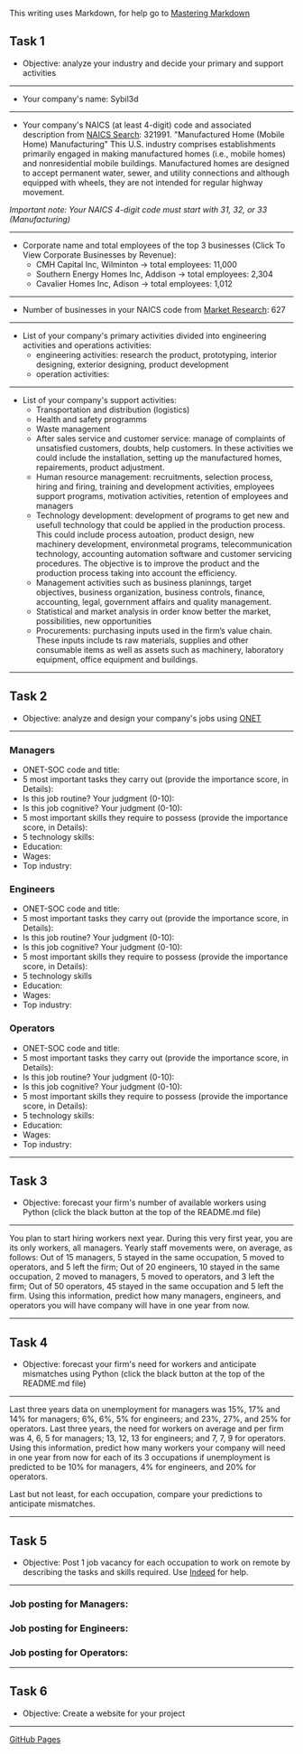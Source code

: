 This writing uses Markdown, for help go to [Mastering Markdown](https://guides.github.com/features/mastering-markdown/)

## Task 1
* Objective: analyze your industry and decide your primary and support activities
***
* Your company's name: Sybil3d
***
* Your company's NAICS (at least 4-digit) code and associated description from [NAICS Search](https://www.naics.com/search/): 321991. "Manufactured Home (Mobile Home) Manufacturing"
This U.S. industry comprises establishments primarily engaged in making manufactured homes (i.e., mobile homes) and nonresidential mobile buildings. Manufactured homes are designed to accept permanent water, sewer, and utility connections and although equipped with wheels, they are not intended for regular highway movement.

*Important note: Your NAICS 4-digit code must start with 31, 32, or 33 (Manufacturing)*
***
* Corporate name and total employees of the top 3 businesses (Click To View Corporate Businesses by Revenue):
  * CMH Capital Inc, Wilminton -> total employees: 11,000
  * Southern Energy Homes Inc, Addison -> total employees: 2,304
  * Cavalier Homes Inc, Adison -> total employees: 1,012
***

* Number of businesses in your NAICS code from [Market Research](https://www.naics.com/market-research/): 627
***
* List of your company's primary activities divided into engineering activities and operations activities:
  * engineering activities: research the product, prototyping, interior designing, exterior designing, product development
  * operation activities:
***
* List of your company's support activities:
  * Transportation and distribution (logistics)
  * Health and safety programms
  * Waste management
  * After sales service and customer service: manage of complaints of unsatisfied customers, doubts, help customers. In these activities we could include the installation, setting up the manufactured homes, repairements, product adjustment.
  * Human resource management: recruitments, selection process, hiring and firing, training and development activities, employees support programs, motivation activities, retention of employees and managers
  * Technology development: development of programs to get new and usefull technology that could be applied in the production process. This could include process autoation, product design, new machinery development, environmetal programs, telecommunication technology, accounting automation software and customer servicing procedures. The objective is to improve the product and the production process taking into account the efficiency.
  * Management activities such as business planinngs, target objectives, business organization, business controls, finance, accounting, legal, government affairs and quality management. 
  * Statistical and market analysis in order know better the market, possibilities, new opportunities
  * Procurements: purchasing inputs used in the firm’s value chain. These inputs include ts raw materials, supplies and other consumable items as well as assets such as machinery, laboratory equipment, office equipment and buildings.
  
***

## Task 2
* Objective: analyze and design your company's jobs using [ONET](https://www.onetonline.org/) 
***
### Managers
* ONET-SOC code and title:
* 5 most important tasks they carry out (provide the importance score, in Details):
* Is this job routine? Your judgment (0-10):
* Is this job cognitive? Your judgment (0-10):
* 5 most important skills they require to possess (provide the importance score, in Details):
* 5 technology skills:
* Education:
* Wages:
* Top industry:
### Engineers
* ONET-SOC code and title:
* 5 most important tasks they carry out (provide the importance score, in Details):
* Is this job routine? Your judgment (0-10):
* Is this job cognitive? Your judgment (0-10):
* 5 most important skills they require to possess (provide the importance score, in Details):
* 5 technology skills
* Education:
* Wages:
* Top industry:
### Operators
* ONET-SOC code and title:
* 5 most important tasks they carry out (provide the importance score, in Details):
* Is this job routine? Your judgment (0-10):
* Is this job cognitive? Your judgment (0-10):
* 5 most important skills they require to possess (provide the importance score, in Details):
* 5 technology skills:
* Education:
* Wages:
* Top industry:
***

## Task 3
* Objective: forecast your firm's number of available workers using Python (click the black button at the top of the README.md file)
***
You plan to start hiring workers next year. During this very first year, you are its only workers, all managers. Yearly staff movements were, on average, as follows: Out of 15 managers, 5 stayed in the same occupation, 5 moved to operators, and 5 left the firm; Out of 20 engineers, 10 stayed in the same occupation, 2 moved to managers, 5 moved to operators, and 3 left the firm; Out of 50 operators, 45 stayed in the same occupation and 5 left the firm. Using this information, predict how many managers, engineers, and operators you will have company will have in one year from now.
***

## Task 4
* Objective: forecast your firm's need for workers and anticipate mismatches using Python (click the black button at the top of the README.md file)
***
Last three years data on unemployment for managers was 15%, 17% and 14% for managers; 6%, 6%, 5% for engineers; and 23%, 27%, and 25% for operators. Last three years, the need for workers on average and per firm was 4, 6, 5 for managers; 13, 12, 13 for engineers; and 7, 7, 9 for operators. Using this information, predict how many workers your company will need in one year from now for each of its 3 occupations if unemployment is predicted to be 10% for managers, 4% for engineers, and 20% for operators. 

Last but not least, for each occupation, compare your predictions to anticipate mismatches.
***

## Task 5
* Objective: Post 1 job vacancy for each occupation to work on remote by describing the tasks and skills required. Use [Indeed](https://www.indeed.com/l-Remote-jobs.html) for help.
***
### Job posting for Managers:
### Job posting for Engineers:
### Job posting for Operators:
***

## Task 6
* Objective: Create a website for your project
***
[GitHub Pages](https://pages.github.com/)
